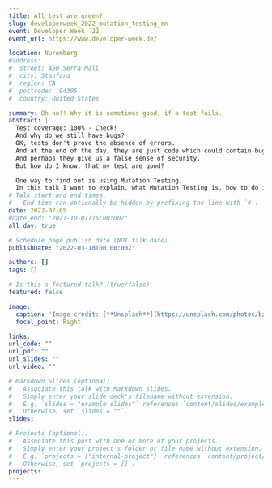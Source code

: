 ```yaml
---
title: All test are green?
slug: developerweek_2022_mutation_testing_en
event: Developer Week `22
event_url: https://www.developer-week.de/

location: Nuremberg
#address:
#  street: 450 Serra Mall
#  city: Stanford
#  region: CA
#  postcode: '94305'
#  country: United States

summary: Oh no!! Why it is sometimes good, if a test fails.
abstract: |
  Test coverage: 100% - Check!  
  And why do we still have bugs?  
  OK, tests don't prove the absence of errors.  
  And at the end of the day, they are just code which could contain bugs as well.  
  And perhaps they give us a false sense of security.  
  But how do I know, that my test are good?  

  One way to find out is using Mutation Testing.  
  In this talk I want to explain, what Mutation Testing is, how to do it and when it is helpful.
# Talk start and end times.
#   End time can optionally be hidden by prefixing the line with `#`.
date: 2022-07-05
#date_end: "2021-10-07T15:00:00Z"
all_day: true

# Schedule page publish date (NOT talk date).
publishDate: "2022-03-18T00:00:00Z"

authors: []
tags: []

# Is this a featured talk? (true/false)
featured: false

image:
  caption: 'Image credit: [**Unsplash**](https://unsplash.com/photos/bzdhc5b3Bxs)'
  focal_point: Right

links:
url_code: ""
url_pdf: ""
url_slides: ""
url_video: ""

# Markdown Slides (optional).
#   Associate this talk with Markdown slides.
#   Simply enter your slide deck's filename without extension.
#   E.g. `slides = "example-slides"` references `content/slides/example-slides.md`.
#   Otherwise, set `slides = ""`.
slides:

# Projects (optional).
#   Associate this post with one or more of your projects.
#   Simply enter your project's folder or file name without extension.
#   E.g. `projects = ["internal-project"]` references `content/project/deep-learning/index.md`.
#   Otherwise, set `projects = []`.
projects:
---
```

